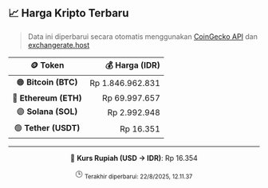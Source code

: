 

<!-- HARGA_KRIPTO -->
## 📈 Harga Kripto Terbaru

> Data ini diperbarui secara otomatis menggunakan [CoinGecko API](https://www.coingecko.com/) dan [exchangerate.host](https://exchangerate.host/)

<div align="center">

| 🪙 Token | 💰 Harga (IDR) |
|:------:|---------------:|
| 🟠 **Bitcoin (BTC)**   | Rp 1.846.962.831 |
| 🔵 **Ethereum (ETH)**  | Rp 69.997.657 |
| 🟣 **Solana (SOL)**    | Rp 2.992.948 |
| 🟢 **Tether (USDT)**   | Rp 16.351 |

---

💱 **Kurs Rupiah (USD → IDR)**: Rp 16.354

🕒 <sub>Terakhir diperbarui: 22/8/2025, 12.11.37</sub>

</div>
<!-- /HARGA_KRIPTO -->